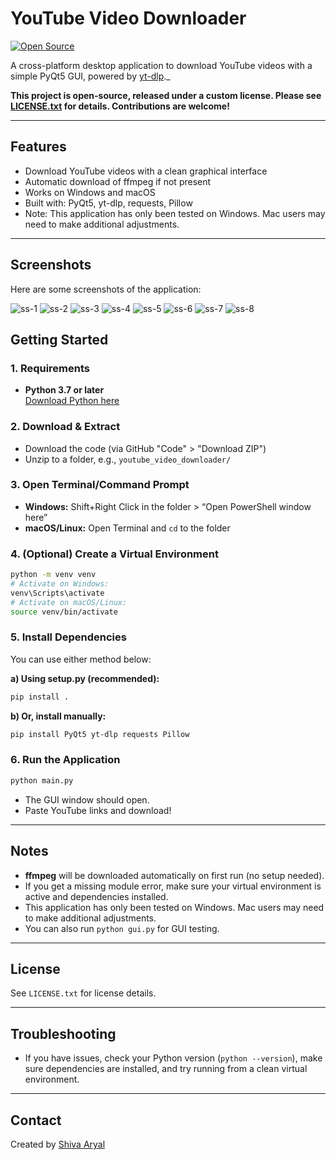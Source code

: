 # YouTube Video Downloader

[![Open Source](https://badges.frapsoft.com/os/v1/open-source.svg?v=103)](https://github.com/ShivaArya1/youtube_video_downloader)

A cross-platform desktop application to download YouTube videos with a simple PyQt5 GUI, powered by [yt-dlp](https://github.com/yt-dlp/yt-dlp)._

**This project is open-source, released under a custom license. Please see [LICENSE.txt](LICENSE.txt) for details. Contributions are welcome!**

---

## Features

- Download YouTube videos with a clean graphical interface
- Automatic download of ffmpeg if not present
- Works on Windows and macOS
- Built with: PyQt5, yt-dlp, requests, Pillow
- Note: This application has only been tested on Windows. Mac users may need to make additional adjustments.

---

## Screenshots

Here are some screenshots of the application:

![ss-1](images/SS-1.png)
![ss-2](images/SS-2.png)
![ss-3](images/SS-3.png)
![ss-4](images/SS-4.png)
![ss-5](images/SS-5.png)
![ss-6](images/SS-6.png)
![ss-7](images/SS-7.png)
![ss-8](images/SS-8.png)

## Getting Started

### 1. Requirements

- **Python 3.7 or later**  
  [Download Python here](https://www.python.org/downloads/)

### 2. Download & Extract

- Download the code (via GitHub "Code" > "Download ZIP")
- Unzip to a folder, e.g., `youtube_video_downloader/`

### 3. Open Terminal/Command Prompt

- **Windows:** Shift+Right Click in the folder > “Open PowerShell window here”
- **macOS/Linux:** Open Terminal and `cd` to the folder

### 4. (Optional) Create a Virtual Environment

```bash
python -m venv venv
# Activate on Windows:
venv\Scripts\activate
# Activate on macOS/Linux:
source venv/bin/activate
```

### 5. Install Dependencies

You can use either method below:

**a) Using setup.py (recommended):**

```bash
pip install .
```

**b) Or, install manually:**

```bash
pip install PyQt5 yt-dlp requests Pillow
```

### 6. Run the Application

```bash
python main.py
```

- The GUI window should open.
- Paste YouTube links and download!

---

## Notes

- **ffmpeg** will be downloaded automatically on first run (no setup needed).
- If you get a missing module error, make sure your virtual environment is active and dependencies installed.
- This application has only been tested on Windows. Mac users may need to make additional adjustments.
- You can also run `python gui.py` for GUI testing.

---

## License

See `LICENSE.txt` for license details.

---

## Troubleshooting

- If you have issues, check your Python version (`python --version`), make sure dependencies are installed, and try running from a clean virtual environment.

---

## Contact

Created by [Shiva Aryal](https://github.com/ShivaArya1)
